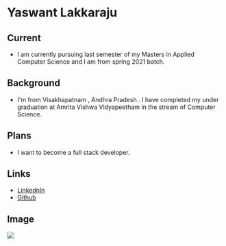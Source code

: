 # Yaswant Lakkaraju

## Current

- I am currently pursuing last semester of my Masters in Applied Computer Science and I am from spring 2021 batch.
## Background

- I'm from Visakhapatnam , Andhra Pradesh . I have completed my under graduation at Amrita Vishwa Vidyapeetham  in the stream of Computer Science.

## Plans

- I want to become a full stack developer.

## Links

- [LinkednIn](http://linkedin.com/in/yaswant-lakkaraju-ba4a61189)
- [Github](https://github.com/yaswant1/big-data-developer)

## Image

![](https://media-exp1.licdn.com/dms/image/C4D03AQFlkQOEK_vgTw/profile-displayphoto-shrink_400_400/0/1642629293700?e=1648080000&v=beta&t=ZHFfHvCBzdNmUDD841sOahb3cqSIwNhnkjxnrWGm8tk)

